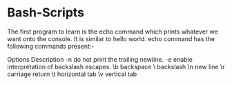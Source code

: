 # Bash-Scripts

The first program to learn is the echo command which prints whatever we want onto the console. It is similar to hello world.
echo command has the following commands present:-

Options	 Description
 -n	     do not print the trailing newline.
 -e	     enable interpretation of backslash escapes.
 \b	     backspace
 \\	     backslash
 \n	     new line
 \r	     carriage return
 \t	     horizontal tab
 \v	     vertical tab
 
 

